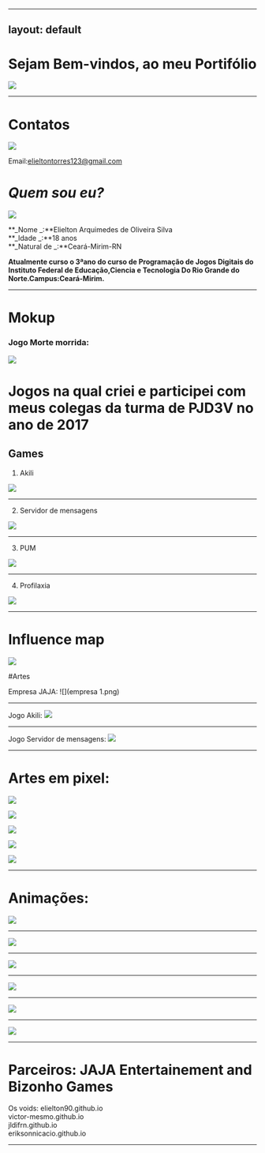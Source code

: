 
---
layout: default
---  
# Sejam Bem-vindos, ao meu Portifólio


![](eli.gif)
***
# Contatos

[![](insta.png)](https://www.instagram.com/elielton_torrez/)  

Email:elieltontorres123@gmail.com

# _Quem sou eu?_  
![](carnaval.jpg)



**_Nome _:**Elielton Arquimedes de Oliveira Silva  
**_Idade _:**18 anos  
**_Natural de  _:**Ceará-Mirim-RN


**Atualmente curso o 3ªano do curso de Programação de Jogos Digitais do Instituto Federal de Educação,Ciencia e Tecnologia Do Rio Grande do Norte.Campus:Ceará-Mirim.**   
* * * 

# Mokup
### Jogo Morte morrida:
![](mokup.gif)


# Jogos  na qual criei e participei com meus colegas da turma de PJD3V no ano de 2017  
 
## Games  
1. Akili


[![](akili.png)](https://elielton90.github.io/Akili/)
* * * 

2. Servidor de mensagens


[![](servidor.png)](https://jldifrn.github.io/ServidorDeMensagens/)
* * * 

3. PUM


[![](pum.png)](https://elielton90.github.io/PUM/)
* * * 

4. Profilaxia


[![](profilaxia.png)](https://elielton90.github.io/profilaxia/)
* * * 


# Influence map
![](map.png)


#Artes

Empresa JAJA:
![](empresa 1.png)  


* * *  

Jogo Akili:
![](Telajogo1.png)
* * *  



Jogo Servidor de mensagens:
![](ser.png)


* * *
# Artes em pixel:  
![](morte.png)  


![](personagem1.gif)


![](personagem2.gif)


![](P3.gif)

![](empresario.gif)


* * *
# Animações:


![](anima1.gif)
* * * 


![](anima2.gif)
* * * 


![](pulo.gif)
* * * 


![](andando.gif)
* * * 


![](correr.gif)
* * * 


![](ataque.gif)
* * * 


# Parceiros: JAJA Entertainement and Bizonho Games

  Os voids: elielton90.github.io  
  victor-mesmo.github.io  
  jldifrn.github.io  
  eriksonnicacio.github.io
  
  
* * * 

